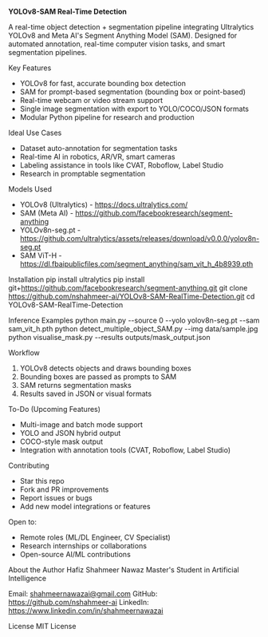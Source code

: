 **YOLOv8-SAM Real-Time Detection**

A real-time object detection + segmentation pipeline integrating Ultralytics YOLOv8 and Meta AI's Segment Anything
Model (SAM). Designed for automated annotation, real-time computer vision tasks, and smart segmentation pipelines.

Key Features
- YOLOv8 for fast, accurate bounding box detection
- SAM for prompt-based segmentation (bounding box or point-based)
- Real-time webcam or video stream support
- Single image segmentation with export to YOLO/COCO/JSON formats
- Modular Python pipeline for research and production

Ideal Use Cases
- Dataset auto-annotation for segmentation tasks
- Real-time AI in robotics, AR/VR, smart cameras
- Labeling assistance in tools like CVAT, Roboflow, Label Studio
- Research in promptable segmentation

  
Models Used
- YOLOv8 (Ultralytics) - https://docs.ultralytics.com/
- SAM (Meta AI) - https://github.com/facebookresearch/segment-anything
- YOLOv8n-seg.pt - https://github.com/ultralytics/assets/releases/download/v0.0.0/yolov8n-seg.pt
- SAM ViT-H - https://dl.fbaipublicfiles.com/segment_anything/sam_vit_h_4b8939.pth

Installation
pip install ultralytics
pip install git+https://github.com/facebookresearch/segment-anything.git
git clone https://github.com/nshahmeer-ai/YOLOv8-SAM-RealTime-Detection.git
cd YOLOv8-SAM-RealTime-Detection


Inference Examples
python main.py --source 0 --yolo yolov8n-seg.pt --sam sam_vit_h.pth
python detect_multiple_object_SAM.py --img data/sample.jpg
python visualise_mask.py --results outputs/mask_output.json

Workflow
1. YOLOv8 detects objects and draws bounding boxes
2. Bounding boxes are passed as prompts to SAM
3. SAM returns segmentation masks
4. Results saved in JSON or visual formats

To-Do (Upcoming Features)
- Multi-image and batch mode support
- YOLO and JSON hybrid output
- COCO-style mask output
- Integration with annotation tools (CVAT, Roboflow, Label Studio)
  
Contributing
- Star this repo
- Fork and PR improvements
- Report issues or bugs
- Add new model integrations or features

Open to:
- Remote roles (ML/DL Engineer, CV Specialist)
- Research internships or collaborations
- Open-source AI/ML contributions
  

About the Author
Hafiz Shahmeer Nawaz
Master's Student in Artificial Intelligence

Email: shahmeernawazai@gmail.com
GitHub: https://github.com/nshahmeer-ai
LinkedIn: https://www.linkedin.com/in/shahmeernawazai


License
MIT License

